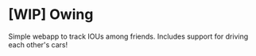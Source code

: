 # [WIP] Owing

Simple webapp to track IOUs among friends. Includes support for driving each other's cars!
